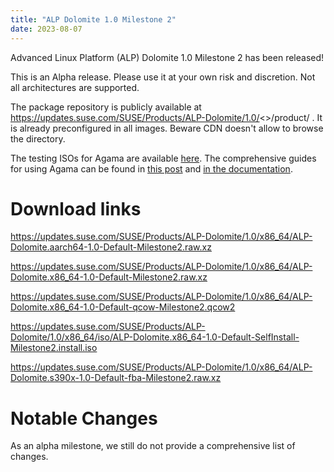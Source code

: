 ```yaml
---
title: "ALP Dolomite 1.0 Milestone 2"
date: 2023-08-07
---
```

Advanced Linux Platform (ALP) Dolomite 1.0 Milestone 2 has been released!

This is an Alpha release. Please use it at your own risk and discretion. Not all architectures are supported.

The package repository is publicly available at https://updates.suse.com/SUSE/Products/ALP-Dolomite/1.0/<<basearch>>/product/ . It is already preconfigured in all images. Beware CDN doesn't allow to browse the directory.

The testing ISOs for Agama are available [here](https://download.opensuse.org/repositories/systemsmanagement:/Agama:/Devel/images/iso/). The comprehensive guides for using Agama can be found in [this post](https://yast-branch-dinstaller09.surge.sh/blog/2023-08-03/agama3) and [in the documentation](https://documentation.suse.com/alp/dolomite/html/alp-dolomite/concept-alp-deployment.html).

# Download links

https://updates.suse.com/SUSE/Products/ALP-Dolomite/1.0/x86_64/ALP-Dolomite.aarch64-1.0-Default-Milestone2.raw.xz

https://updates.suse.com/SUSE/Products/ALP-Dolomite/1.0/x86_64/ALP-Dolomite.x86_64-1.0-Default-Milestone2.raw.xz

https://updates.suse.com/SUSE/Products/ALP-Dolomite/1.0/x86_64/ALP-Dolomite.x86_64-1.0-Default-qcow-Milestone2.qcow2

https://updates.suse.com/SUSE/Products/ALP-Dolomite/1.0/x86_64/iso/ALP-Dolomite.x86_64-1.0-Default-SelfInstall-Milestone2.install.iso

https://updates.suse.com/SUSE/Products/ALP-Dolomite/1.0/x86_64/ALP-Dolomite.s390x-1.0-Default-fba-Milestone2.raw.xz


# Notable Changes

As an alpha milestone, we still do not provide a comprehensive list of changes.
